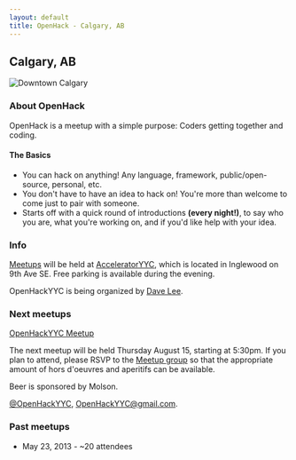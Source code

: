 ```yaml
---
layout: default
title: OpenHack - Calgary, AB
---
```


## Calgary, AB

![Downtown Calgary](http://upload.wikimedia.org/wikipedia/commons/thumb/7/7e/Calgary_skyline.jpg/640px-Calgary_skyline.jpg)

### About OpenHack

OpenHack is a meetup with a simple purpose: Coders getting together and coding.

#### The Basics

* You can hack on anything! Any language, framework, public/open-source, personal, etc.
* You don't have to have an idea to hack on! You're more than welcome to come just to pair with someone.
* Starts off with a quick round of introductions **(every night!)**, to say who you are, what you're working on, and if you'd like help with your idea.

### Info

[Meetups](http://www.meetup.com/OpenHackYYC/) will be held at
[AcceleratorYYC](http://www.acceleratoryyc.com/), which is located in Inglewood
on 9th Ave SE. Free parking is available during the evening.

OpenHackYYC is being organized by [Dave Lee](https://twitter.com/kastiglione).

### Next meetups

[OpenHackYYC Meetup](http://www.meetup.com/OpenHackYYC/)

The next meetup will be held Thursday August 15, starting at 5:30pm.  If you
plan to attend, please RSVP to the [Meetup
group](http://www.meetup.com/OpenHackYYC/) so that the appropriate amount of
hors d'oeuvres and aperitifs can be available.

Beer is sponsored by Molson.

[@OpenHackYYC](https://twitter.com/OpenHackYYC), [OpenHackYYC@gmail.com](mailto:OpenHackYYC@gmail.com).

### Past meetups

* May 23, 2013 - ~20 attendees
